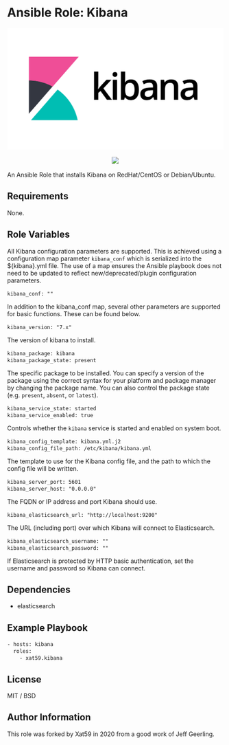 # Ansible Role: Kibana

<p align="center">
    <a id="kibana" href="#kibana">
        <img src="https://github.com/Xat59/ansible-role-kibana/blob/master/media/kibana.png" alt="Kibana title" title="Kibana title" width="600"/>
    </a>
</p>

<p align="center">
    <a href="https://travis-ci.org/Xat59/ansible-role-kibana">
        <img src="https://travis-ci.org/Xat59/ansible-role-kibana.svg?branch=master">
    </a>
</p>

An Ansible Role that installs Kibana on RedHat/CentOS or Debian/Ubuntu.

## Requirements

None.

## Role Variables

All Kibana configuration parameters are supported. This is achieved using a configuration map parameter `kibana_conf` which is serialized into the ${kibana}.yml file. The use of a map ensures the Ansible playbook does not need to be updated to reflect new/deprecated/plugin configuration parameters.

    kibana_conf: ""

In addition to the kibana_conf map, several other parameters are supported for basic functions. These can be found below.

    kibana_version: "7.x"

The version of kibana to install.

    kibana_package: kibana
    kibana_package_state: present

The specific package to be installed. You can specify a version of the package using the correct syntax for your platform and package manager by changing the package name. You can also control the package state (e.g. `present`, `absent`, or `latest`).

    kibana_service_state: started
    kibana_service_enabled: true

Controls whether the `kibana` service is started and enabled on system boot.

    kibana_config_template: kibana.yml.j2
    kibana_config_file_path: /etc/kibana/kibana.yml

The template to use for the Kibana config file, and the path to which the config file will be written.

    kibana_server_port: 5601
    kibana_server_host: "0.0.0.0"

The FQDN or IP address and port Kibana should use.

    kibana_elasticsearch_url: "http://localhost:9200"

The URL (including port) over which Kibana will connect to Elasticsearch.

    kibana_elasticsearch_username: ""
    kibana_elasticsearch_password: ""

If Elasticsearch is protected by HTTP basic authentication, set the username and password so Kibana can connect.

## Dependencies

- elasticsearch

## Example Playbook

    - hosts: kibana
      roles:
        - xat59.kibana

## License

MIT / BSD

## Author Information

This role was forked by Xat59 in 2020 from a good work of Jeff Geerling.
